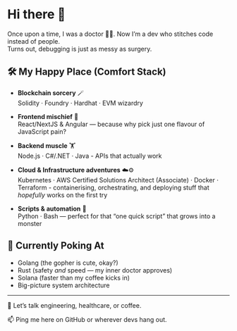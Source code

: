 # Hi there 🤗

Once upon a time, I was a doctor 👨‍⚕️.
Now I’m a dev who stitches code instead of people.  
Turns out, debugging is just as messy as surgery.

## 🛠 My Happy Place (Comfort Stack)

- **Blockchain sorcery** 🪄  
  Solidity · Foundry · Hardhat · EVM wizardry
  
- **Frontend mischief** 🎨  
  React/NextJS & Angular — because why pick just one flavour of JavaScript pain?
  
- **Backend muscle** 🏋️  
  Node.js · C#/.NET · Java - APIs that actually work
  
- **Cloud & Infrastructure adventures** ☁️⚙️  
  Kubernetes · AWS Certified Solutions Architect (Associate) · Docker · Terraform - containerising, orchestrating, and deploying stuff that *hopefully* works on the first try
  
- **Scripts & automation** 🤖  
  Python · Bash — perfect for that “one quick script” that grows into a monster

## 🌱 Currently Poking At

- Golang (the gopher is cute, okay?)  
- Rust (safety *and* speed — my inner doctor approves)  
- Solana (faster than my coffee kicks in)  
- Big-picture system architecture

---

💬 Let’s talk engineering, healthcare, or coffee.

📫 Ping me here on GitHub or wherever devs hang out.

<!--
**kyzooghost/kyzooghost** is a ✨ _special_ ✨ repository because its `README.md` (this file) appears on your GitHub profile.

Here are some ideas to get you started:

- 🔭 I’m currently working on ...
- 🌱 I’m currently learning ...
- 👯 I’m looking to collaborate on ...
- 🤔 I’m looking for help with ...
- 💬 Ask me about ...
- 📫 How to reach me: ...
- 😄 Pronouns: ...
- ⚡ Fun fact: ...
-->
